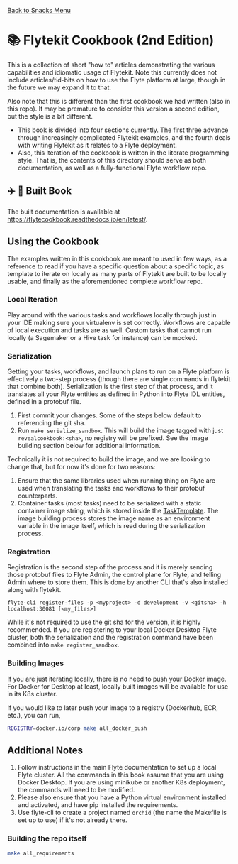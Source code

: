[Back to Snacks Menu](../README.md)

# :books: Flytekit Cookbook (2nd Edition)

This is a collection of short "how to" articles demonstrating the various capabilities and idiomatic usage of Flytekit.
Note this currently does not include articles/tid-bits on how to use the Flyte platform at large, though in the future we may expand it to that.

Also note that this is different than the first cookbook we had written (also in this repo). It may be premature to consider this version a second edition, but the style is a bit different.
  * This book is divided into four sections currently. The first three advance through increasingly complicated Flytekit examples, and the fourth deals with writing Flytekit as it relates to a Flyte deployment.
  * Also, this iteration of the cookbook is written in the literate programming style. That is, the contents of this directory should serve as both documentation, as well as a fully-functional Flyte workflow repo.

## :airplane: :closed_book: Built Book

The built documentation is available at https://flytecookbook.readthedocs.io/en/latest/.

## Using the Cookbook

The examples written in this cookbook are meant to used in few ways, as a reference to read if you have a specific question about a specific topic, as template to iterate on locally as many parts of Flytekit are built to be locally usable, and finally as the aforementioned complete workflow repo.

### Local Iteration

Play around with the various tasks and workflows locally through just in your IDE making sure your virtualenv is set correctly. Workflows are capable of local execution and tasks are as well. Custom tasks that cannot run locally (a Sagemaker or a Hive task for instance) can be mocked.

### Serialization
Getting your tasks, workflows, and launch plans to run on a Flyte platform is effectively a two-step process (though there are single commands in flytekit that combine both).  Serialization is the first step of that process, and it translates all your Flyte entities as defined in Python into Flyte IDL entities, defined in a protobuf file.

1. First commit your changes. Some of the steps below default to referencing the git sha.
1. Run `make serialize_sandbox`. This will build the image tagged with just `revealcookbook:<sha>`, no registry will be prefixed. See the image building section below for additional information.

Technically it is not required to build the image, and we are looking to change that, but for now it's done for two reasons:
1. Ensure that the same libraries used when running thing on Flyte are used when translating the tasks and workflows to their protobuf counterparts.
1. Container tasks (most tasks) need to be serialized with a static container image string, which is stored inside the [TaskTemplate](https://github.com/lyft/flyteidl/blob/cee566b2e6e109120f1bb34c980b1cfaf006a473/protos/flyteidl/core/tasks.proto#L134). The image building process stores the image name as an environment variable in the image itself, which is read during the serialization process.

### Registration
Registration is the second step of the process and it is merely sending those protobuf files to Flyte Admin, the control plane for Flyte, and telling Admin where to store them. This is done by another CLI that's also installed along with flytekit.

`flyte-cli register-files -p <myproject> -d development -v <gitsha> -h localhost:30081 [<my_files>]`

While it's not required to use the git sha for the version, it is highly recommended. If you are registering to your local Docker Desktop Flyte cluster, both the serialization and the registration command have been combined into `make register_sandbox`.

### Building Images
If you are just iterating locally, there is no need to push your Docker image. For Docker for Desktop at least, locally built images will be available for use in its K8s cluster.

If you would like to later push your image to a registry (Dockerhub, ECR, etc.), you can run,

```bash
REGISTRY=docker.io/corp make all_docker_push
```

## Additional Notes
1. Follow instructions in the main Flyte documentation to set up a local Flyte cluster. All the commands in this book assume that you are using Docker Desktop. If you are using minikube or another K8s deployment, the commands will need to be modified.
1. Please also ensure that you have a Python virtual environment installed and activated, and have pip installed the requirements.
1. Use flyte-cli to create a project named `orchid` (the name the Makefile is set up to use) if it's not already there.

### Building the repo itself
```bash
make all_requirements
```


